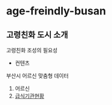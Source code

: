 # age-freindly-busan
## 고령친화 도시 소개

고령친화 조성의 필요성
- 컨텐츠

부산시 어르신 맞춤형 데이터
1. 어르신
2. [급식기관현황](https://data.busan.go.kr/dataSet/detail.nm?contentId=10&publicdatapk=3075873)
